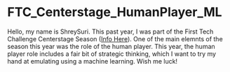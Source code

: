 # FTC_Centerstage_HumanPlayer_ML

Hello, my name is ShreySuri. This past year, I was part of the First Tech Challenge Centerstage Season ([Info Here](https://www.firstinspires.org/robotics/ftc)). One of the main elemnts of the season this year was the role of the human player. This year, the human player role includes a fair bit of strategic thinking, which I want to try my hand at emulating using a machine learning. Wish me luck!
